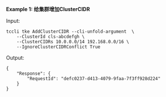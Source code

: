 **Example 1: 给集群增加ClusterCIDR**



Input: 

```
tccli tke AddClusterCIDR --cli-unfold-argument  \
    --ClusterId cls-abcdefgh \
    --ClusterCIDRs 10.0.0.0/14 192.168.0.0/16 \
    --IgnoreClusterCIDRConflict True
```

Output: 
```
{
    "Response": {
        "RequestId": "defc0237-d413-4079-9faa-7f3ff928d224"
    }
}
```

